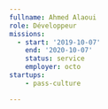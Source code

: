 ```yaml
---
fullname: Ahmed Alaoui
role: Développeur
missions:
  - start: '2019-10-07'
    end: '2020-10-07'
    status: service
    employer: octo
startups:
    - pass-culture

---
```

